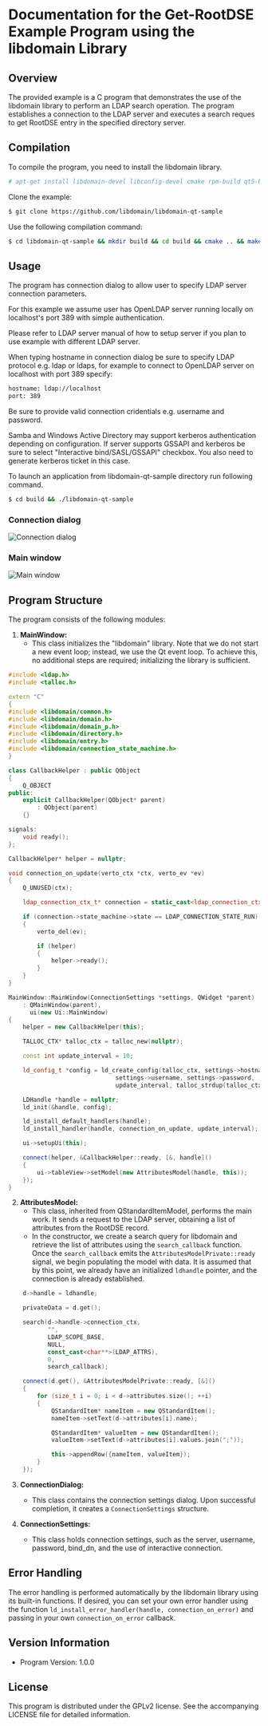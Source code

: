 # Documentation for the Get-RootDSE Example Program using the libdomain Library

## Overview

The provided example is a C program that demonstrates the use of the libdomain library to perform an LDAP search operation.
The program establishes a connection to the LDAP server and executes a search reques to get RootDSE entry in the specified directory server.

## Compilation

To compile the program, you need to install the libdomain library.

```bash
# apt-get install libdomain-devel libconfig-devel cmake rpm-build qt5-base-devel glib2-devel
```

Clone the example:

```bash
$ git clone https://github.com/libdomain/libdomain-qt-sample
```

Use the following compilation command:

```bash
$ cd libdomain-qt-sample && mkdir build && cd build && cmake .. && make -j `nproc`
```

## Usage

The program has connection dialog to allow user to specify LDAP server connection parameters.

For this example we assume user has OpenLDAP server running locally on localhost's port 389 with simple authentication.

Please refer to LDAP server manual of how to setup server if you plan to use example with different LDAP server.

When typing hostname in connection dialog be sure to specify LDAP protocol e.g. ldap or ldaps,
for example to connect to OpenLDAP server on localhost with port 389 specify:

```bash
hostname: ldap://localhost
port: 389
```

Be sure to provide valid connection cridentials e.g. username and password.

Samba and Windows Active Directory may support kerberos authentication depending on configuration.
If server supports GSSAPI and kerberos be sure to select "Interactive bind/SASL/GSSAPI" checkbox.
You also need to generate kerberos ticket in this case.

To launch an application from libdomain-qt-sample directory run following command.

```bash
$ cd build && ./libdomain-qt-sample
```

### Connection dialog
![Connection dialog](docs/connection_dialog.png)

### Main window
![Main window](docs/rootdse.png)

## Program Structure

The program consists of the following modules:

1. **MainWindow:**
   - This class initializes the "libdomain" library. Note that we do not start a new event loop; instead, we use the Qt event loop. 
To achieve this, no additional steps are required; initializing the library is sufficient.

```cpp
#include <ldap.h>
#include <talloc.h>

extern "C"
{
#include <libdomain/common.h>
#include <libdomain/domain.h>
#include <libdomain/domain_p.h>
#include <libdomain/directory.h>
#include <libdomain/entry.h>
#include <libdomain/connection_state_machine.h>
}

class CallbackHelper : public QObject
{
    Q_OBJECT
public:
    explicit CallbackHelper(QObject* parent)
        : QObject(parent)
    {}

signals:
    void ready();
};

CallbackHelper* helper = nullptr;

void connection_on_update(verto_ctx *ctx, verto_ev *ev)
{
    Q_UNUSED(ctx);

    ldap_connection_ctx_t* connection = static_cast<ldap_connection_ctx_t*>(verto_get_private(ev));

    if (connection->state_machine->state == LDAP_CONNECTION_STATE_RUN)
    {
        verto_del(ev);

        if (helper)
        {
            helper->ready();
        }
    }
}

MainWindow::MainWindow(ConnectionSettings *settings, QWidget *parent)
    : QMainWindow(parent),
      ui(new Ui::MainWindow)
{
    helper = new CallbackHelper(this);

    TALLOC_CTX* talloc_ctx = talloc_new(nullptr);

    const int update_interval = 10;

    ld_config_t *config = ld_create_config(talloc_ctx, settings->hostname, 0, LDAP_VERSION3, settings->bind_dn,
                              settings->username, settings->password, !settings->useSasl, false, settings->useSasl, false,
                              update_interval, talloc_strdup(talloc_ctx, ""), talloc_strdup(talloc_ctx, ""), talloc_strdup(talloc_ctx, ""));

    LDHandle *handle = nullptr;
    ld_init(&handle, config);

    ld_install_default_handlers(handle);
    ld_install_handler(handle, connection_on_update, update_interval);

    ui->setupUi(this);

    connect(helper, &CallbackHelper::ready, [&, handle]()
    {
        ui->tableView->setModel(new AttributesModel(handle, this));
    });
}
```

2. **AttributesModel:**
   - This class, inherited from QStandardItemModel, performs the main work. It sends a request to the LDAP server, obtaining a list of attributes from the RootDSE record.
   - In the constructor, we create a search query for libdomain and retrieve the list of attributes using the `search_callback` function. Once the `search_callback` emits the `AttributesModelPrivate::ready` signal, we begin populating the model with data. It is assumed that by this point, we already have an initialized `ldhandle` pointer, and the connection is already established.

```cpp
    d->handle = ldhandle;

    privateData = d.get();

    search(d->handle->connection_ctx,
           "",
           LDAP_SCOPE_BASE,
           NULL,
           const_cast<char**>(LDAP_ATTRS),
           0,
           search_callback);

    connect(d.get(), &AttributesModelPrivate::ready, [&]()
    {
        for (size_t i = 0; i < d->attributes.size(); ++i)
        {
            QStandardItem* nameItem = new QStandardItem();
            nameItem->setText(d->attributes[i].name);

            QStandardItem* valueItem = new QStandardItem();
            valueItem->setText(d->attributes[i].values.join(";"));

            this->appendRow({nameItem, valueItem});
        }
    });
```

3. **ConnectionDialog:**
   - This class contains the connection settings dialog. Upon successful completion, it creates a `ConnectionSettings` structure.

4. **ConnectionSettings:**
   - This class holds connection settings, such as the server, username, password, bind_dn, and the use of interactive connection.

## Error Handling

The error handling is performed automatically by the libdomain library using its built-in functions. If desired, you can set your own error handler using the function `ld_install_error_handler(handle, connection_on_error)` and passing in your own `connection_on_error` callback.

## Version Information

- Program Version: 1.0.0

## License

This program is distributed under the GPLv2 license. See the accompanying LICENSE file for detailed information.
